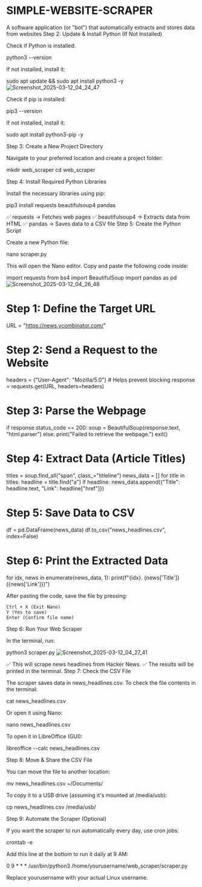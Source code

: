 # SIMPLE-WEBSITE-SCRAPER
A software application (or "bot") that automatically extracts and stores data from websites
Step 2: Update & Install Python (If Not Installed)

Check if Python is installed:

python3 --version

If not installed, install it:

sudo apt update && sudo apt install python3 -y
![Screenshot_2025-03-12_04_24_47](https://github.com/user-attachments/assets/f0b0e4f6-e7de-4bdb-8771-ba7e94a6d934)

Check if pip is installed:

pip3 --version

If not installed, install it:

sudo apt install python3-pip -y

Step 3: Create a New Project Directory

Navigate to your preferred location and create a project folder:

mkdir web_scraper
cd web_scraper

Step 4: Install Required Python Libraries

Install the necessary libraries using pip:

pip3 install requests beautifulsoup4 pandas

✅ requests → Fetches web pages
✅ beautifulsoup4 → Extracts data from HTML
✅ pandas → Saves data to a CSV file
Step 5: Create the Python Script

Create a new Python file:

nano scraper.py

This will open the Nano editor. Copy and paste the following code inside:

import requests
from bs4 import BeautifulSoup
import pandas as pd
![Screenshot_2025-03-12_04_26_48](https://github.com/user-attachments/assets/c8d0b679-9837-4a45-8bc4-9a9a88f488ce)

# Step 1: Define the Target URL
URL = "https://news.ycombinator.com/"

# Step 2: Send a Request to the Website
headers = {"User-Agent": "Mozilla/5.0"}  # Helps prevent blocking
response = requests.get(URL, headers=headers)

# Step 3: Parse the Webpage
if response.status_code == 200:
    soup = BeautifulSoup(response.text, "html.parser")
else:
    print("Failed to retrieve the webpage.")
    exit()

# Step 4: Extract Data (Article Titles)
titles = soup.find_all("span", class_="titleline")
news_data = []
for title in titles:
    headline = title.find("a")
    if headline:
        news_data.append({"Title": headline.text, "Link": headline["href"]})

# Step 5: Save Data to CSV
df = pd.DataFrame(news_data)
df.to_csv("news_headlines.csv", index=False)

# Step 6: Print the Extracted Data
for idx, news in enumerate(news_data, 1):
    print(f"{idx}. {news['Title']} ({news['Link']})")

After pasting the code, save the file by pressing:

    Ctrl + X (Exit Nano)
    Y (Yes to save)
    Enter (Confirm file name)

Step 6: Run Your Web Scraper

In the terminal, run:

python3 scraper.py
![Screenshot_2025-03-12_04_27_41](https://github.com/user-attachments/assets/7091dea5-c7ef-49b2-adde-8bf6bfe3fc95)

✅ This will scrape news headlines from Hacker News.
✅ The results will be printed in the terminal.
Step 7: Check the CSV File

The scraper saves data in news_headlines.csv.
To check the file contents in the terminal:

cat news_headlines.csv

Or open it using Nano:

nano news_headlines.csv

To open it in LibreOffice (GUI):

libreoffice --calc news_headlines.csv

Step 8: Move & Share the CSV File

You can move the file to another location:

mv news_headlines.csv ~/Documents/

To copy it to a USB drive (assuming it's mounted at /media/usb):

cp news_headlines.csv /media/usb/

Step 9: Automate the Scraper (Optional)

If you want the scraper to run automatically every day, use cron jobs:

crontab -e

Add this line at the bottom to run it daily at 9 AM:

0 9 * * * /usr/bin/python3 /home/yourusername/web_scraper/scraper.py

Replace yourusername with your actual Linux username.
